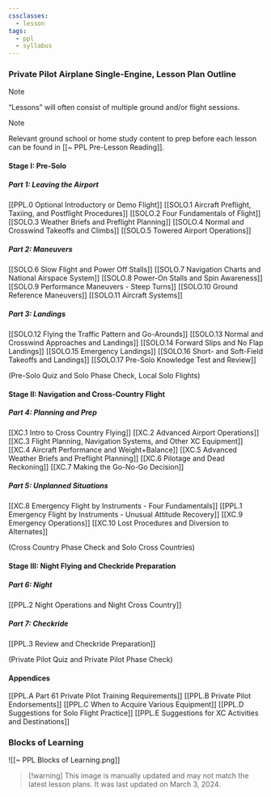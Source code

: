 ```yaml
---
cssclasses:
  - lesson
tags:
  - ppl
  - syllabus
---
```

### Private Pilot Airplane Single-Engine, Lesson Plan Outline
> [!note]
> “Lessons” will often consist of multiple ground and/or flight sessions.

> [!note]
> Relevant ground school or home study content to prep before each lesson can be found in [[~ PPL Pre-Lesson Reading]].

#### Stage I: Pre-Solo
##### Part 1: Leaving the Airport
[[PPL.0 Optional Introductory or Demo Flight]]
[[SOLO.1 Aircraft Preflight, Taxiing, and Postflight Procedures]]
[[SOLO.2 Four Fundamentals of Flight]]
[[SOLO.3 Weather Briefs and Preflight Planning]]
[[SOLO.4 Normal and Crosswind Takeoffs and Climbs]]
[[SOLO.5 Towered Airport Operations]]

##### Part 2: Maneuvers
[[SOLO.6 Slow Flight and Power Off Stalls]]
[[SOLO.7 Navigation Charts and National Airspace System]]
[[SOLO.8 Power-On Stalls and Spin Awareness]]
[[SOLO.9 Performance Maneuvers - Steep Turns]]
[[SOLO.10 Ground Reference Maneuvers]]
[[SOLO.11 Aircraft Systems]]

##### Part 3: Landings
[[SOLO.12 Flying the Traffic Pattern and Go-Arounds]]
[[SOLO.13 Normal and Crosswind Approaches and Landings]]
[[SOLO.14 Forward Slips and No Flap Landings]]
[[SOLO.15 Emergency Landings]]
[[SOLO.16 Short- and Soft-Field Takeoffs and Landings]]
[[SOLO.17 Pre-Solo Knowledge Test and Review]]

(Pre-Solo Quiz and Solo Phase Check, Local Solo Flights)

#### Stage II: Navigation and Cross-Country Flight
##### Part 4: Planning and Prep
[[XC.1 Intro to Cross Country Flying]]
[[XC.2 Advanced Airport Operations]]
[[XC.3 Flight Planning, Navigation Systems, and Other XC Equipment]]
[[XC.4 Aircraft Performance and Weight+Balance]]
[[XC.5 Advanced Weather Briefs and Preflight Planning]]
[[XC.6 Pilotage and Dead Reckoning]]
[[XC.7 Making the Go-No-Go Decision]]

##### Part 5: Unplanned Situations
[[XC.8 Emergency Flight by Instruments - Four Fundamentals]]
[[PPL.1 Emergency Flight by Instruments - Unusual Attitude Recovery]]
[[XC.9 Emergency Operations]]
[[XC.10 Lost Procedures and Diversion to Alternates]]

(Cross Country Phase Check and Solo Cross Countries)

#### Stage III: Night Flying and Checkride Preparation
##### Part 6: Night
[[PPL.2 Night Operations and Night Cross Country]]

##### Part 7: Checkride
[[PPL.3 Review and Checkride Preparation]]

(Private Pilot Quiz and Private Pilot Phase Check)

#### Appendices
[[PPL.A Part 61 Private Pilot Training Requirements]]
[[PPL.B Private Pilot Endorsements]]
[[PPL.C When to Acquire Various Equipment]]
[[PPL.D Suggestions for Solo Flight Practice]]
[[PPL.E Suggestions for XC Activities and Destinations]]

### Blocks of Learning
![[~ PPL Blocks of Learning.png]]
> [!warning] This image is manually updated and may not match the latest lesson plans. It was last updated on March 3, 2024.
